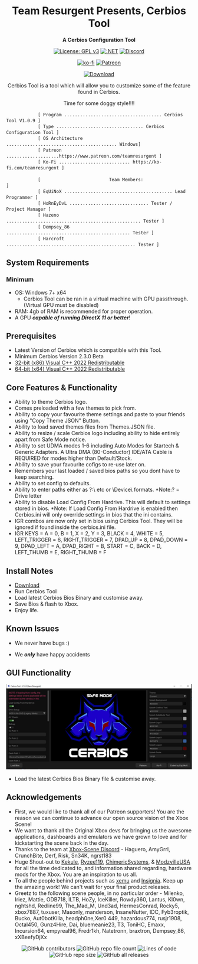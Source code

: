 <div align="center">

# Team Resurgent Presents, Cerbios Tool
**A Cerbios Configuration Tool**

[![License: GPL v3](https://img.shields.io/badge/License-GPLv3-blue.svg)](https://github.com/Team-Resurgent/CerbiosTool/blob/main/LICENSE.md)
[![.NET](https://github.com/Team-Resurgent/CerbiosTool/actions/workflows/dotnet.yml/badge.svg)](https://github.com/Team-Resurgent/CerbiosTool/actions/workflows/dotnet.yml)
[![Discord](https://img.shields.io/badge/chat-on%20discord-7289da.svg?logo=discord)](https://discord.gg/VcdSfajQGK)

[![ko-fi](https://ko-fi.com/img/githubbutton_sm.svg)](https://ko-fi.com/J3J7L5UMN)
[![Patreon](https://img.shields.io/badge/Patreon-F96854?style=for-the-badge&logo=patreon&logoColor=white)](https://www.patreon.com/teamresurgent)


[![Download](https://img.shields.io/badge/download-latest-brightgreen.svg?style=for-the-badge&logo=github)](https://github.com/Team-Resurgent/CerbiosTool/releases/latest)
	
Cerbios Tool is a tool which will allow you to customize some of the feature found in Cerbios. 

Time for some doggy style!!!!

</div>

				[ Program ..................................... Cerbios Tool V1.0.9 ]
				[ Type ................................. Cerbios Configuration Tool ]
				[ OS Architecture .......................................... Windows]
				[ Patreon ....................https://www.patreon.com/teamresurgent ]
				[ Ko-Fi ........................... https://ko-fi.com/teamresurgent ]

				[                          Team Members:                            ]
				[ EqUiNoX ......................................... Lead Programmer ]
				[ HoRnEyDvL .............................. Tester / Project Manager ]
				[ Hazeno ................................................... Tester ]
				[ Dempsey_86 ............................................... Tester ]
				[ Harcroft ................................................. Tester ]				

## System Requirements
### Minimum
* OS: Windows 7+ x64
    * Cerbios Tool can be ran in a virtual machine with GPU passthrough. (Virtual GPU must be disabled)
* RAM: 4gb of RAM is recommended for proper operation.
* A GPU ***capable of running DirectX 11 or better***!

## Prerequisites
* Latest Version of Cerbios which is compatible with this Tool. 
* Minimum Cerbios Version 2.3.0 Beta
* [32-bit (x86) Visual C++ 2022 Redistributable](https://aka.ms/vs/17/release/vc_redist.x86.exe)
* [64-bit (x64) Visual C++ 2022 Redistributable](https://aka.ms/vs/17/release/vc_redist.x64.exe)

## Core Features & Functionality
* Ability to theme Cerbios logo.
* Comes preloaded with a few themes to pick from.
* Ability to copy your favourite theme settings and paste to your friends using "Copy Theme JSON" Button.
* Ability to load saved themes files from Themes.JSON file.
* Ability to resize / scale Cerbios logo including ability to hide entirely apart from Safe Mode notice.
* Ability to set UDMA modes 1-6 including Auto Modes for Startech & Generic Adapters. A Ultra DMA (80-Conductor) IDE/ATA Cable is REQUIRED for modes higher than Default/Stock.
* Ability to save your favourite cofigs to re-use later on.
* Remembers your last loaded / saved bios paths so you dont have to keep searching.
* Ability to set config to defaults.
* Ability to enter paths either as ?:\ etc or \Device\ formats.
	*Note:? = Drive letter
* Ability to disable Load Config From Hardrive. This will default to settings stored in bios. 
	*Note: If Load Config From Hardrive is enabled then Cerbios.ini will only override settings in bios that the ini contains.
* IGR combos are now only set in bios using Cerbios Tool. They will be ignored if found inside the cerbios.ini file.
* IGR KEYS = A = 0, B = 1, X = 2, Y = 3, BLACK = 4, WHITE = 5, LEFT_TRIGGER = 6, RIGHT_TRIGGER = 7, DPAD_UP = 8, DPAD_DOWN = 9, DPAD_LEFT = A, DPAD_RIGHT = B, START = C, BACK = D, LEFT_THUMB = E, RIGHT_THUMB = F

## Install Notes
* [Download](https://github.com/Team-Resurgent/CerbiosTool/releases)
* Run Cerbios Tool
* Load latest Cerbios Bios Binary and customise away.
* Save Bios & flash to Xbox.
* Enjoy life.

## Known Issues
* We never have bugs :)

* We ***only*** have happy accidents

## GUI Functionality
<div align="center">

![GUI](https://github.com/Team-Resurgent/CerbiosTool/blob/main/readmeStuff/Gui1.jpg?raw=true)</div>
* Load the latest Cerbios Bios Binary file & customise away.



## Acknowledgements
* First, we would like to thank all of our Patreon supporters! You are the reason we can continue to advance our open source vision of the Xbox Scene!
* We want to thank all the Original Xbox devs for bringing us the awesome applications, dashboards and emulators we have grown to love and for kickstarting the scene back in the day.
* Thanks to the team at [Xbox-Scene Discord](https://discord.gg/VcdSfajQGK) - Haguero, AmyGrrl, CrunchBite, Derf, Risk, Sn34K, ngrst183
* Huge Shout-out to [Kekule](https://github.com/Kekule-OXC), [Ryzee119](https://github.com/Ryzee119), [ChimericSystems](https://chimericsystems.com/), & [ModzvilleUSA](https://modzvilleusa.com/) for all the time dedicated to, and information shared regarding, hardware mods for the Xbox. You are an inspiration to us all.
* To all the people behind projects such as [xemu](https://github.com/mborgerson/xemu) and [Insignia](https://insignia.live/). Keep up the amazing work! We can't wait for your final product releases.
* Greetz to the following scene people, in no particular order - Milenko, Iriez, Mattie, ODB718, ILTB, HoZy, IceKiller, Rowdy360, Lantus, Kl0wn, nghtshd, Redline99, The_Mad_M, Und3ad, HermesConrad, Rocky5, xbox7887, tuxuser, Masonly, manderson, InsaneNutter, IDC, Fyb3roptik, Bucko, Aut0botKilla, headph0ne,Xer0 449, hazardous774, rusjr1908, Octal450, Gunz4Hire, Dai, bluemeanie23, T3, ToniHC, Emaxx, Incursion64, empyreal96, Fredr1kh, Natetronn, braxtron, Dempsey_86, xXBeefyDjXx
<!--* I'm sure there is someone else that belongs here too ;)-->


<div align="center">
  
![GitHub contributors](https://img.shields.io/github/contributors/Team-Resurgent/CerbiosTool?style=flat-square)
![GitHub repo file count](https://img.shields.io/github/directory-file-count/Team-Resurgent/CerbiosTool?style=flat-square)
![Lines of code](https://img.shields.io/tokei/lines/github/Team-Resurgent/CerbiosTool?style=flat-square)
![GitHub repo size](https://img.shields.io/github/repo-size/Team-Resurgent/CerbiosTool?style=flat-square)
![GitHub all releases](https://img.shields.io/github/downloads/Team-Resurgent/CerbiosTool/total?style=flat-square)

</div>
